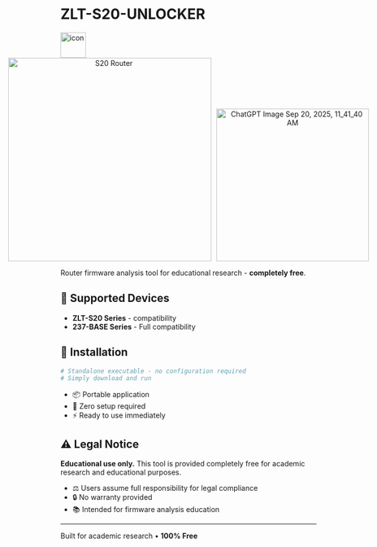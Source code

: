 
# ZLT-S20-UNLOCKER 
<img  height="50"  alt="icon" src="https://github.com/user-attachments/assets/5c263fe9-191d-4420-b714-f8f579198f65" />
<div align="center" style="display: flex; justify-content: center; align-items: flex-end; gap: 10px;">
  <img src="https://github.com/user-attachments/assets/9aeff6c9-e43e-4c7b-bb36-22e94ee59a0b" alt="S20 Router" width="400" />
  
  <img width="300" alt="ChatGPT Image Sep 20, 2025, 11_41_40 AM" src="https://github.com/user-attachments/assets/fa817b9e-f56e-430e-8a0e-f7338eeba09d" />
  
</div>

Router firmware analysis tool for educational research - **completely free**.

## 📱 Supported Devices
* **ZLT-S20 Series** - compatibility
* **237-BASE Series** - Full compatibility

## 🚀 Installation

```bash
# Standalone executable - no configuration required
# Simply download and run
```

* 📦 Portable application
* 🔧 Zero setup required
* ⚡ Ready to use immediately

## ⚠️ Legal Notice
**Educational use only.** This tool is provided completely free for academic research and educational purposes.

* ⚖️ Users assume full responsibility for legal compliance
* 🔒 No warranty provided
* 📚 Intended for firmware analysis education

---

Built for academic research • **100% Free**
